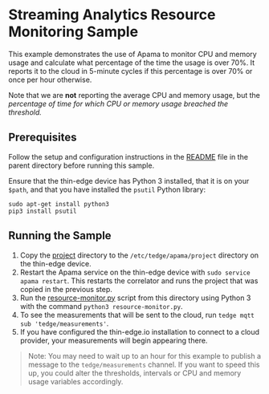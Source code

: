 # Streaming Analytics Resource Monitoring Sample

This example demonstrates the use of Apama to monitor CPU and memory usage and calculate 
what percentage of the time the usage is over 70%. It reports it to the cloud 
in 5-minute cycles if this percentage is over 70% or once per hour otherwise.

Note that we are __not__ reporting the average CPU and memory usage, but the _percentage of time for 
which CPU or memory usage breached the threshold._

## Prerequisites

Follow the setup and configuration instructions in the [README](../README.md)
file in the parent directory before running this sample.

Ensure that the thin-edge device has Python 3 installed, that it is on your `$path`, and that you have installed the `psutil` Python library:

```
sudo apt-get install python3
pip3 install psutil
```

## Running the Sample

1. Copy the [project](project) directory to the `/etc/tedge/apama/project` directory on the thin-edge device. 
2. Restart the Apama service on the thin-edge device with `sudo service apama restart`.
This restarts the correlator and runs the project that was copied in the previous step.
3. Run the [resource-monitor.py](resource-monitor.py) script from this directory using Python 3
with the command `python3 resource-monitor.py`.
4. To see the measurements that will be sent to the cloud, run `tedge mqtt sub 'tedge/measurements'`.
5. If you have configured the thin-edge.io installation to connect to a cloud provider, your measurements 
will begin appearing there.

> Note: You may need to wait up to an hour for this
example to publish a message to the `tedge/measurements`
channel. If you want to speed this up, you could alter
the thresholds, intervals or CPU and memory usage
variables accordingly.

